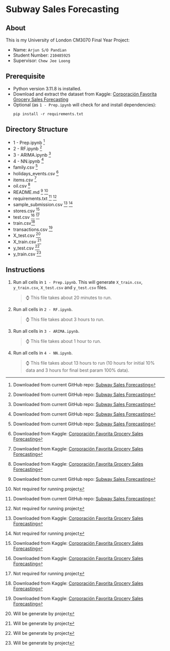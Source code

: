 # Subway Sales Forecasting

## About
This is my University of London CM3070 Final Year Project:
- Name: `Arjun S/O Pandian`
- Student Number: `210485925`
- Supervisor: `Chew Jee Loong`

## Prerequisite
- Python version 3.11.8 is installed.
- Download and extract the dataset from Kaggle: [Corporación Favorita Grocery Sales Forecasting](https://www.kaggle.com/c/favorita-grocery-sales-forecasting/data)
- Optional (as `1 - Prep.ipynb` will check for and install dependencies):
    ```shell
    pip install -r requirements.txt
    ```

## Directory Structure
- 1 - Prep.ipynb [^1]
- 2 - RF.ipynb [^1]
- 3 - ARIMA.ipynb [^1]
- 4 - NN.ipynb [^1]
- family.csv [^1]
- holidays_events.csv [^2]
- items.csv [^2]
- oil.csv [^2]
- README.md [^1] [^3]
- requirements.txt [^1] [^3]
- sample_submission.csv [^2] [^3]
- stores.csv [^2]
- test.csv [^2] [^3]
- train.csv[^2]
- transactions.csv [^2]
- X_test.csv [^4]
- X_train.csv [^4]
- y_test.csv [^4]
- y_train.csv [^4]

## Instructions
1. Run all cells in `1 - Prep.ipynb`. This will generate `X_train.csv`, `y_train.csv`, `X_test.csv` and `y_test.csv` files.
   > :watch: This file takes about 20 minutes to run.
2. Run all cells in `2 - RF.ipynb`.
   > :watch: This file takes about 3 hours to run.
3. Run all cells in `3 - ARIMA.ipynb`.
   > :watch: This file takes about 1 hour to run.
4. Run all cells in `4 - NN.ipynb`.
   > :watch: This file takes about 13 hours to run (10 hours for initial 10% data and 3 hours for final best param 100% data).

[^1]: Downloaded from current GitHub repo: [Subway Sales Forecasting](https://github.com/ArjunPandian/subway-sales-forecasting)
[^2]: Downloaded from Kaggle: [Corporación Favorita Grocery Sales Forecasting](https://www.kaggle.com/c/favorita-grocery-sales-forecasting/data)
[^3]: Not required for running project
[^4]: Will be generate by project
